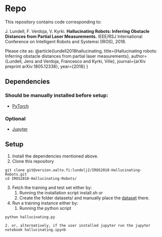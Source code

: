 # Repo 

This repository contains code corresponding to:

J. Lundell, F. Verdoja, V. Kyrki. **Hallucinating Robots: Inferring Obstacle Distances from Partial Laser Measurements.**
IEEE/RSJ International Conference on Intelligent Robots and Systemsi (IROS), 2018.

Please cite as:
@article{lundell2018hallucinating,
    title={Hallucinating robots: Inferring obstacle distances from partial laser measurements},
    author={Lundell, Jens and Verdoja, Francesco and Kyrki, Ville},
    journal={arXiv preprint arXiv:1805.12338},
    year={2018}
}


## Dependencies
### Should be manually installed before setup:
- [PyTorch](https://pytorch.org/)

### Optional
- [Jupyter](http://jupyter.org/)

## Setup

1. Install the dependencies mentioned above.
2. Clone this repository

```
git clone git@version.aalto.fi:lundelj2/IROS2018-Hallucinating-Robots.git 
cd IROS2018-Hallucinating-Robots/
```
3. Fetch the training and test set either by:
    1. Running the installation script install.sh or
    2. Create the folder datasets/ and manually place the
    [dataset](https://drive.google.com/drive/u/1/folders/1krNFnAcJRq7za9mtRX59lAegJy2VCr1u) there.
4. Run a training instance either by:
    1. Running the python script 
```
python hallucinating.py
```
    2. or, alternatively, if the user installed jupyter run the jupyter notebook hallucinating.ipynb


